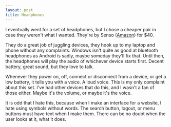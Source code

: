 ```yaml
---
layout: post
title: Headphones
---
```

I eventually went for a set of headphones, but I chose a cheaper pair in case they weren't what I wanted. They're by Senso ([Amazon](https://www.amazon.com/Bluetooth-Headphones-Waterproof-Sweatproof-Cancelling/dp/B01G8JO5F2/)) for $40.

They do a great job of juggling devices, they hook up to my laptop and phone without any complaints. Windows isn't quite as good at bluetooth headphones as Android is sadly, maybe someday they'll fix that. Until then, the headphones will play the audio of whichever device starts first. Decent battery, great sound, but they love to talk.

Whenever they power on, off, connect or disconnect from a device, or get a low battery, it tells you with a voice. A loud voice. This is my only complaint about this set. I've had other devices that do this, and I wasn't a fan of those either. Maybe it's the volume, or maybe it's the voice.

It is odd that I hate this, because when I make an interface for a website, I hate using symbols without words. The search button, logout, or menu buttons must have text when I make them. There can be no doubt when the user looks at it, what it does.
